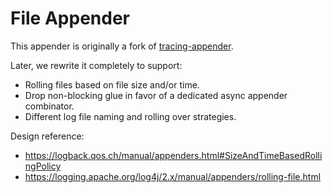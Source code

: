 # File Appender

This appender is originally a fork of [tracing-appender](https://crates.io/crates/tracing-appender).

Later, we rewrite it completely to support:

* Rolling files based on file size and/or time.
* Drop non-blocking glue in favor of a dedicated async appender combinator.
* Different log file naming and rolling over strategies.

Design reference:

* https://logback.qos.ch/manual/appenders.html#SizeAndTimeBasedRollingPolicy
* https://logging.apache.org/log4j/2.x/manual/appenders/rolling-file.html
